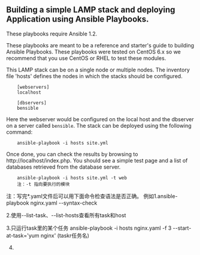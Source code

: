 Building a simple LAMP stack and deploying Application using Ansible Playbooks.
-------------------------------------------

These playbooks require Ansible 1.2.

These playbooks are meant to be a reference and starter's guide to building
Ansible Playbooks. These playbooks were tested on CentOS 6.x so we recommend
that you use CentOS or RHEL to test these modules.

This LAMP stack can be on a single node or multiple nodes. The inventory file
'hosts' defines the nodes in which the stacks should be configured.

        [webservers]
        localhost

        [dbservers]
        bensible

Here the webserver would be configured on the local host and the dbserver on a
server called `bensible`. The stack can be deployed using the following
command:

        ansible-playbook -i hosts site.yml

Once done, you can check the results by browsing to http://localhost/index.php.
You should see a simple test page and a list of databases retrieved from the
database server.

        ansible-playbook -i hosts site.yml -t web
        注：-t 指向要执行的模块


注：写完*.yaml文件后可以用下面命令检查语法是否正确。
例如1.ansible-playbook nginx.yaml --syntax-check

2.使用--list-task、--list-hosts查看所有task和host

3.只运行task里的某个任务
ansible-playbook -i hosts nginx.yaml -f 3 --start-at-task='yum nginx'   (taskr任务名)

4.
